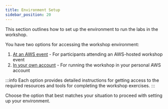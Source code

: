 ```yaml
---
title: Environment Setup
sidebar_position: 20
---
```


This section outlines how to set up the environment to run the labs in the workshop.

You have two options for accessing the workshop environment:

1. [At an AWS event](./aws-event.md) - For participants attending an AWS-hosted workshop event
2. [In your own account](./your-account/index.md) - For running the workshop in your personal AWS account

:::info
Each option provides detailed instructions for getting access to the required resources and tools for completing the workshop exercises.
:::

Choose the option that best matches your situation to proceed with setting up your environment.
